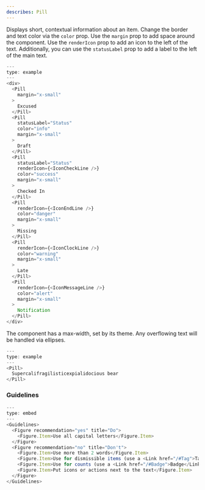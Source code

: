 ```yaml
---
describes: Pill
---
```


Displays short, contextual information about an item. Change the border
and text color via the `color` prop. Use the `margin` prop to add space around
the component. Use the `renderIcon` prop to add an icon to the left of the text. Additionally,
you can use the `statusLabel` prop to add a label to the left of the main text.

```js
---
type: example
---
<div>
  <Pill
    margin="x-small"
  >
    Excused
  </Pill>
  <Pill
    statusLabel="Status"
    color="info"
    margin="x-small"
  >
    Draft
  </Pill>
  <Pill
    statusLabel="Status"
    renderIcon={<IconCheckLine />}
    color="success"
    margin="x-small"
  >
    Checked In
  </Pill>
  <Pill
    renderIcon={<IconEndLine />}
    color="danger"
    margin="x-small"
  >
    Missing
  </Pill>
  <Pill
    renderIcon={<IconClockLine />}
    color="warning"
    margin="x-small"
  >
    Late
  </Pill>
  <Pill
    renderIcon={<IconMessageLine />}
    color="alert"
    margin="x-small"
  >
    Notification
  </Pill>
</div>
```

The component has a max-width, set by its theme. Any overflowing text will
be handled via ellipses.

```js
---
type: example
---
<Pill>
  Supercalifragilisticexpialidocious bear
</Pill>
```

### Guidelines

```js
---
type: embed
---
<Guidelines>
  <Figure recommendation="yes" title="Do">
    <Figure.Item>Use all capital letters</Figure.Item>
  </Figure>
  <Figure recommendation="no" title="Don't">
    <Figure.Item>Use more than 2 words</Figure.Item>
    <Figure.Item>Use for dismissible items (use a <Link href="/#Tag">Tag</Link> instead)</Figure.Item>
    <Figure.Item>Use for counts (use a <Link href="/#Badge">Badge</Link> instead)</Figure.Item>
    <Figure.Item>Put icons or actions next to the text</Figure.Item>
  </Figure>
</Guidelines>
```

